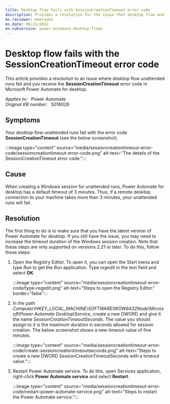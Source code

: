 ```yaml
---
title: Desktop flow fails with SessionCreationTimeout error code
description: Provides a resolution for the issue that desktop flow unattended runs fail with error code SessionCreationTimeout in Power Automate.
ms.reviewer: moelaabo
ms.date: 09/21/2022
ms.subservice: power-automate-desktop-flows
---
```

# Desktop flow fails with the SessionCreationTimeout error code

This article provides a resolution to an issue where desktop flow unattended runs fail and you receive the **SessionCreationTimeout** error code in Microsoft Power Automate for desktop.

_Applies to:_ &nbsp; Power Automate  
_Original KB number:_ &nbsp; 5016026

## Symptoms

Your desktop flow unattended runs fail with the error code **SessionCreationTimeout** (see the below screenshot).

:::image type="content" source="media/sessioncreationtimeout-error-code/sessioncreationtimeout-error-code.png" alt-text="The details of the SessionCreationTimeout error code.":::

## Cause

When creating a Windows session for unattended runs, Power Automate for desktop has a default timeout of 3 minutes. Thus, if a remote desktop connection to your machine takes more than 3 minutes, your unattended runs will fail.

## Resolution

The first thing to do is to make sure that you have the latest version of Power Automate for desktop. If you still have the issue, you may need to increase the timeout duration of the Windows session creation. Note that these steps are only supported on versions 2.21 or later. To do this, follow these steps:

1. Open the Registry Editor. To open it, you can open the Start menu and type _Run_ to get the Run application. Type _regedit_ in the text field and select **OK**.

   :::image type="content" source="media/sessioncreationtimeout-error-code/type-regedit.png" alt-text="Steps to open the Registry Editor." border="false":::

2. In the path _Computer\HKEY_LOCAL_MACHINE\SOFTWARE\WOW6432Node\Microsoft\Power Automate Desktop\Service_, create a new DWORD and give it the name _SessionCreationTimeoutSeconds_. The value you should assign to it is the maximum duration in seconds allowed for session creation. The below screenshot shows a new timeout value of five minutes.

   :::image type="content" source="media/sessioncreationtimeout-error-code/create-sessioncreationtimeoutseconds.png" alt-text="Steps to create a new DWORD SessionCreationTimeoutSeconds with a timeout value.":::

3. Restart Power Automate service. To do this, open Services application, right-click **Power Automate service** and select **Restart**.

   :::image type="content" source="media/sessioncreationtimeout-error-code/restart-power-automate-service.png" alt-text="Steps to restart the Power Automate service.":::

